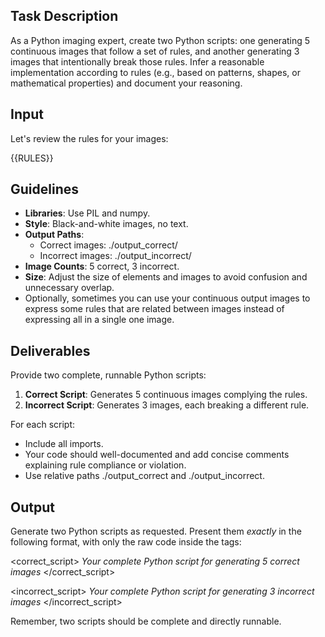 ## Task Description
As a Python imaging expert, create two Python scripts: one generating 5 continuous images that follow a set of rules, and another generating 3 images that intentionally break those rules. Infer a reasonable implementation according to rules (e.g., based on patterns, shapes, or mathematical properties) and document your reasoning.

## Input
Let's review the rules for your images:

<rules>
{{RULES}}
</rules>

## Guidelines
- **Libraries**: Use PIL and numpy.
- **Style**: Black-and-white images, no text.
- **Output Paths**: 
  - Correct images: ./output_correct/
  - Incorrect images: ./output_incorrect/
- **Image Counts**: 5 correct, 3 incorrect.
- **Size**: Adjust the size of elements and images to avoid confusion and unnecessary overlap.
- Optionally, sometimes you can use your continuous output images to express some rules that are related between images instead of expressing all in a single one image.
  
## Deliverables
Provide two complete, runnable Python scripts:
1. **Correct Script**: Generates 5 continuous images complying the rules.
2. **Incorrect Script**: Generates 3 images, each breaking a different rule.

For each script:
- Include all imports.
- Your code should well-documented and add concise comments explaining rule compliance or violation.
- Use relative paths ./output_correct and ./output_incorrect.

## Output
Generate two Python scripts as requested. Present them *exactly* in the following format, with only the raw code inside the tags:

<correct_script>
*Your complete Python script for generating 5 correct images*
</correct_script>

<incorrect_script>
*Your complete Python script for generating 3 incorrect images*
</incorrect_script>

Remember, two scripts should be complete and directly runnable.
